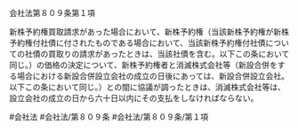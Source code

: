 会社法第８０９条第１項

新株予約権買取請求があった場合において、新株予約権（当該新株予約権が新株予約権付社債に付されたものである場合において、当該新株予約権付社債についての社債の買取りの請求があったときは、当該社債を含む。以下この条において同じ。）の価格の決定について、新株予約権者と消滅株式会社等（新設合併をする場合における新設合併設立会社の成立の日後にあっては、新設合併設立会社。以下この条において同じ。）との間に協議が調ったときは、消滅株式会社等は、設立会社の成立の日から六十日以内にその支払をしなければならない。

#会社法
#会社法/第８０９条
#会社法/第８０９条/第１項
